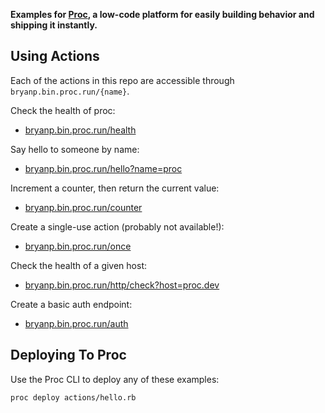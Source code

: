 **Examples for [Proc](https://proc.dev), a low-code platform for easily building behavior and shipping it instantly.**

## Using Actions

Each of the actions in this repo are accessible through `bryanp.bin.proc.run/{name}`.

Check the health of proc:

  * [bryanp.bin.proc.run/health](https://bryanp.bin.proc.run/health)

Say hello to someone by name:

  * [bryanp.bin.proc.run/hello?name=proc](https://bryanp.bin.proc.run/hello?name=proc)

Increment a counter, then return the current value:

  * [bryanp.bin.proc.run/counter](https://bryanp.bin.proc.run/counter)

Create a single-use action (probably not available!):

  * [bryanp.bin.proc.run/once](https://bryanp.bin.proc.run/once)

Check the health of a given host:

  * [bryanp.bin.proc.run/http/check?host=proc.dev](https://bryanp.bin.proc.run/http/check?host=proc.dev)

Create a basic auth endpoint:

  * [bryanp.bin.proc.run/auth](https://bryanp.bin.proc.run/auth)

## Deploying To Proc

Use the Proc CLI to deploy any of these examples:

```
proc deploy actions/hello.rb
```
